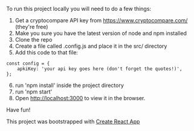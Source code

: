 To run this project locally you will need to do a few things:

1. Get a cryptocompare API key from https://www.cryptocompare.com/ (they're free)
2. Make you sure you have the latest version of node and npm installed
3. Clone the repo
4. Create a file called .config.js and place it in the src/ directory
5. Add this code to that file:

```
const config = {
    apkiKey: 'your api key goes here (don't forget the quotes!)',
};
```

6. run 'npm install' inside the project directory
7. run 'npm start'
8. Open [http://localhost:3000](http://localhost:3000) to view it in the browser.

Have fun!

This project was bootstrapped with [Create React App](https://github.com/facebook/create-react-app)
